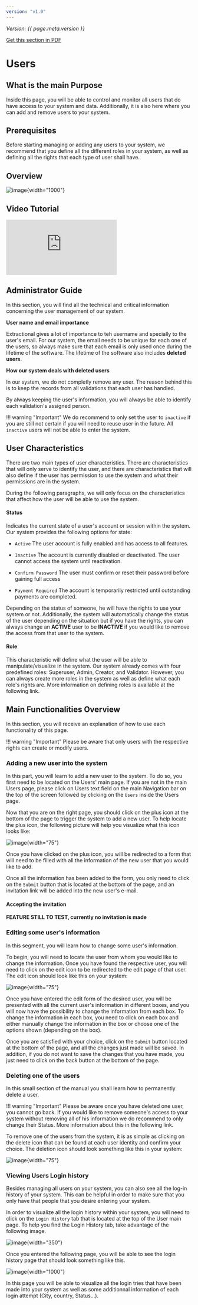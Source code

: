 ```yaml
---
version: "v1.0"
---
```


<span class="version-label">*Version: {{ page.meta.version }}*</span>

<div class="no-pdf">
  <a class="md-button print-button" href="../pdfs/System Overview-Users.pdf" target="_blank">
    Get this section in PDF
  </a>
</div>

# Users

## What is the main Purpose

Inside this page, you will be able to control and monitor all users that
do have access to your system and data. Additionally, it is also here
where you can add and remove users to your system.

## Prerequisites

Before starting managing or adding any users to your system, we
recommend that you define all the different roles in your system, as
well as defining all the rights that each type of user shall have.

## Overview

![image](../img/Screenshots/Users/Users_overview.png){width="1000"}

<div class=no-pdf>

<h2>Video Tutorial</h2>

<div class = "responsive-video">

<iframe src="https://www.youtube.com/embed/wantwfXFLYc?si=bkxPJGAFK2s_ZJZw" frameborder="0" allow="accelerometer; autoplay; clipboard-write; encrypted-media; gyroscope; picture-in-picture; web-share" referrerpolicy="strict-origin-when-cross-origin" allowfullscreen></iframe>

</div>

</div>

## Administrator Guide

In this section, you will find all the technical and critical information concerning the user management of our system.

**User name and email importance**

Extractional gives a lot of importance to teh username and specially to the user's email.
For our system, the email needs to be unique for each one of the users, so always make sure that each email is only used once during the lifetime of the software.
The lifetime of the software also includes **deleted users**.

**How our system deals with deleted users**

In our system, we do not completly remove any user. The reason behind this is to keep the records from all validations that each user has handled.

By always keeping the user's information, you will always be able to identify each validation's assigned person.

!!! warning "Important"
    We do recommend to only set the user to `inactive` if you are still not certain if you will need to reuse user in the future. All `inactive` users will not be able to enter the system.

## User Characteristics

There are two main types of user characteristics. There are
characteristics that will only serve to identify the user, and there are
characteristics that will also define if the user has permission to use
the system and what their permissions are in the system.

During the following paragraphs, we will only focus on the
characteristics that affect how the user will be able to use the system.

#### Status 

Indicates the current state of a user's account or session within the
system. Our system provides the following options for state:

-   `Active` The user account is fully enabled and has access to all
    features.

-   `Inactive` The account is currently disabled or deactivated. The
    user cannot access the system until reactivation.

-   `Confirm Password` The user must confirm or reset their password
    before gaining full access

-   `Payment Required` The account is temporarily restricted until
    outstanding payments are completed.

Depending on the status of someone, he will have the rights to use your
system or not. Additionally, the system will automatically change the
status of the user depending on the situation but if you have the
rights, you can always change an **ACTIVE** user to be **INACTIVE** if you would
like to remove the access from that user to the system.

#### Role 

This characteristic will define what the user will be able to
manipulate/visualize in the system. Our system already comes with four
predefined roles: Superuser, Admin, Creator, and Validator. However, you
can always create more roles in the system as well as define what each
role's rights are. More information on defining roles is available at
the following link.

## Main Functionalities Overview

In this section, you will receive an explanation of how to use each
functionality of this page.

!!! warning "Important"
    Please be aware that only users with the respective rights can create or
    modify users.

### Adding a new user into the system

In this part, you will learn to add a new user to the system. To do so,
you first need to be located on the Users' main page. If you are not in
the main Users page, please click on Users text field on the main
Navigation bar on the top of the screen followed by clicking on the
`Users` inside the Users page.

Now that you are on the right page, you should click on the plus icon at
the bottom of the page to trigger the system to add a new user. To help
locate the plus icon, the following picture will help you visualize what
this icon looks like:

![image](../img/Screenshots/Users/Add_user_icon.png){width="75"}

Once you have clicked on the plus icon, you will be redirected to a form
that will need to be filled with all the information of the new user
that you would like to add.

Once all the information has been added to the form, you only need to
click on the `Submit` button that is located at the bottom of the
page, and an invitation link will be added into the new user's e-mail.

#### Accepting the invitation 

**FEATURE STILL TO TEST, currently no invitation is made**

### Editing some user's information

In this segment, you will learn how to change some user's information.

To begin, you will need to locate the user from whom you would like to
change the information. Once you have found the respective user, you
will need to click on the edit icon to be redirected to the edit page of
that user. The edit icon should look like this on your system:

![image](../img/Screenshots/Users/Edit_icon.png){width="75"}

Once you have entered the edit form of the desired user, you will be
presented with all the current user's information in different boxes,
and you will now have the possibility to change the information from
each box. To change the information in each box, you need to click on
each box and either manually change the information in the box or choose
one of the options shown (depending on the box).

Once you are satisfied with your choice, click on the `Submit` button
located at the bottom of the page, and all the changes just made will be
saved. In addition, if you do not want to save the changes that you have
made, you just need to click on the back button at the bottom of the
page.

### Deleting one of the users

In this small section of the manual you shall learn how to permanently
delete a user.

!!! warning "Important"
    Please be aware once you have deleted one user, you cannot go back. If
    you would like to remove someone's access to your system without
    removing all of his information we do recommend to only change their
    Status. More information about this in the following link.


To remove one of the users from the system, it is as simple as clicking
on the delete icon that can be found at each user identity and confirm
your choice. The deletion icon should look something like this in your
system:

![image](../img/Screenshots/Users/Edit_icon.png){width="75"}

### Viewing Users Login history

Besides managing all users on your system, you can also see all the
log-in history of your system. This can be helpful in order to make sure
that you only have that people that you desire entering your system.

In order to visualize all the login history within your system, you will
need to click on the `Login History` tab that is located at the top of
the User main page. To help you find the Login History tab, take
advantage of the following image.

![image](../img/Screenshots/Users/File_history_tab.png){width="350"}

Once you entered the following page, you will be able to see the login
history page that should look something like this.

![image](../img/Screenshots/Users/Login_history_overview.png){width="1000"}

In this page you will be able to visualize all the login tries that have
been made into your system as well as some additionnal information of
each login attempt (City, country, Status...).
<!-- 
### Additional information

In this following section, you shall find all the additional features
that are available within the Users page.

#### Search bar 

The search bar, which is located on the top right corner of the screen,
allows you to search for a specific subgroup of users easily. To do so,
you only need to enter some meta-information that all of this subgroup
of users do have in common. Taking into account that the system will
only look at all the information that is available in the user's table. -->

